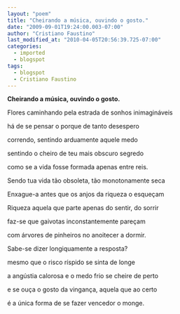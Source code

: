 ```yaml
---
layout: "poem"
title: "Cheirando a música, ouvindo o gosto."
date: "2009-09-01T19:24:00.003-07:00"
author: "Cristiano Faustino"
last_modified_at: "2010-04-05T20:56:39.725-07:00"
categories:
  - imported
  - blogspot
tags:
  - blogspot
  - Cristiano Faustino
---
```


<span style="font-weight: bold;">Cheirando a música, ouvindo o gosto.

Flores caminhando pela estrada de sonhos inimagináveis

há de se pensar o porque de tanto desespero

correndo, sentindo arduamente aquele medo

sentindo o cheiro de teu mais obscuro segredo

como se a vida fosse formada apenas entre reis.

Sendo tua vida tão obsoleta, tão monotonamente seca

Enxague-a antes que os anjos da riqueza o esqueçam

Riqueza aquela que parte apenas do sentir, do sorrir

faz-se que gaivotas inconstantemente pareçam

com árvores de pinheiros no anoitecer a dormir.

Sabe-se dizer longiquamente a resposta?

mesmo que o risco ríspido se sinta de longe

a angústia calorosa e o medo frio se cheire de perto

e se ouça o gosto da vingança, aquela que ao certo

é a única forma de se fazer vencedor o monge.</span>